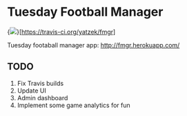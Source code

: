 # Tuesday Football Manager

{<img src="https://travis-ci.org/yatzek/fmgr.png" />}[https://travis-ci.org/yatzek/fmgr]

Tuesday footaball manager app: http://fmgr.herokuapp.com/


## TODO

1. Fix Travis builds
2. Update UI
3. Admin dashboard
4. Implement some game analytics for fun
